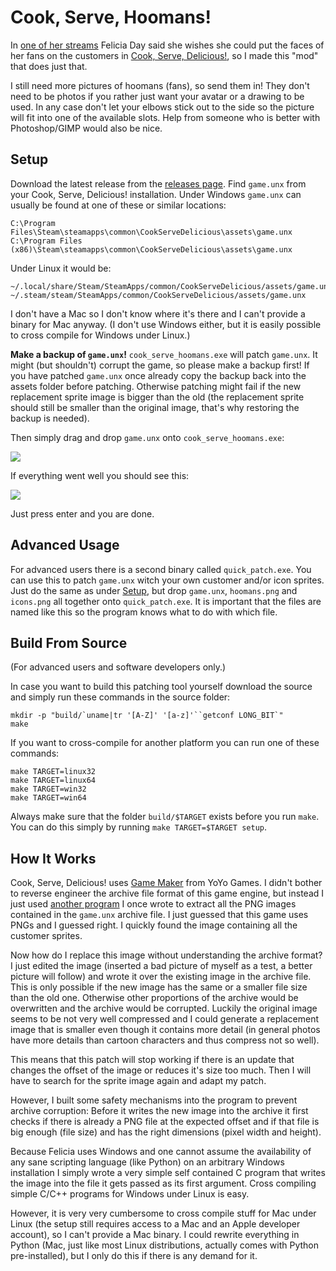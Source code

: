 Cook, Serve, Hoomans!
=====================

In [one of her streams](http://www.twitch.tv/feliciaday/v/4517425?t=02h19m22s)
Felicia Day said she wishes she could put the faces of her fans on the customers
in [Cook, Serve, Delicious!](http://store.steampowered.com/app/247020/), so I
made this "mod" that does just that.

I still need more pictures of hoomans (fans), so send them in! They don't need
to be photos if you rather just want your avatar or a drawing to be used. In any
case don't let your elbows stick out to the side so the picture will fit into
one of the available slots. Help from someone who is better with Photoshop/GIMP
would also be nice.

Setup
-----

Download the latest release from the
[releases page](https://github.com/panzi/cook-serve-hoomans/releases). Find
`game.unx` from your Cook, Serve, Delicious! installation. Under Windows
`game.unx` can usually be found at one of these or similar locations:

```
C:\Program Files\Steam\steamapps\common\CookServeDelicious\assets\game.unx
C:\Program Files (x86)\Steam\steamapps\common\CookServeDelicious\assets\game.unx
```

Under Linux it would be:

```
~/.local/share/Steam/SteamApps/common/CookServeDelicious/assets/game.unx
~/.steam/steam/SteamApps/common/CookServeDelicious/assets/game.unx
```

I don't have a Mac so I don't know where it's there and I can't provide a binary
for Mac anyway. (I don't use Windows either, but it is easily possible to cross
compile for Windows under Linux.)

**Make a backup of `game.unx`!** `cook_serve_hoomans.exe` will patch `game.unx`.
It might (but shouldn't) corrupt the game, so please make a backup first! If
you have patched `game.unx` once already copy the backup back into the assets
folder before patching. Otherwise patching might fail if the new replacement
sprite image is bigger than the old (the replacement sprite should still be
smaller than the original image, that's why restoring the backup is needed).

Then simply drag and drop `game.unx` onto `cook_serve_hoomans.exe`:

![](http://i.imgur.com/6FMEtPd.png)

If everything went well you should see this:

![](http://i.imgur.com/KJ1bFIg.png)

Just press enter and you are done.

Advanced Usage
--------------

For advanced users there is a second binary called `quick_patch.exe`. You can
use this to patch `game.unx` witch your own customer and/or icon sprites. Just
do the same as under [Setup](#setup), but drop `game.unx`, `hoomans.png` and
`icons.png` all together onto `quick_patch.exe`. It is important that the files
are named like this so the program knows what to do with which file.

Build From Source
-----------------

(For advanced users and software developers only.)

In case you want to build this patching tool yourself download the source and
simply run these commands in the source folder:

```
mkdir -p "build/`uname|tr '[A-Z]' '[a-z]'``getconf LONG_BIT`"
make
```

If you want to cross-compile for another platform you can run one of these
commands:

```
make TARGET=linux32
make TARGET=linux64
make TARGET=win32
make TARGET=win64
```

Always make sure that the folder `build/$TARGET` exists before you run `make`.
You can do this simply by running `make TARGET=$TARGET setup`.

How It Works
------------

Cook, Serve, Delicious! uses [Game Maker](http://www.yoyogames.com/studio) from
YoYo Games. I didn't bother to reverse engineer the archive file format of this
game engine, but instead I just used [another program](https://github.com/panzi/mediaextract)
I once wrote to extract all the PNG images contained in the `game.unx` archive
file. I just guessed that this game uses PNGs and I guessed right. I quickly
found the image containing all the customer sprites.

Now how do I replace this image without understanding the archive format? I just
edited the image (inserted a bad picture of myself as a test, a better picture
will follow) and wrote it over the existing image in the archive file. This is
only possible if the new image has the same or a smaller file size than the old
one. Otherwise other proportions of the archive would be overwritten and the
archive would be corrupted. Luckily the original image seems to be not very well
compressed and I could generate a replacement image that is smaller even though
it contains more detail (in general photos have more details than cartoon
characters and thus compress not so well).

This means that this patch will stop working if there is an update that changes
the offset of the image or reduces it's size too much. Then I will have to
search for the sprite image again and adapt my patch.

However, I built some safety mechanisms into the program to prevent archive
corruption: Before it writes the new image into the archive it first checks if
there is already a PNG file at the expected offset and if that file is big
enough (file size) and has the right dimensions (pixel width and height).

Because Felicia uses Windows and one cannot assume the availability of any sane
scripting language (like Python) on an arbitrary Windows installation I simply
wrote a very simple self contained C program that writes the image into the
file it gets passed as its first argument. Cross compiling simple C/C++ programs
for Windows under Linux is easy.

However, it is very very cumbersome to cross compile stuff for Mac under Linux
(the setup still requires access to a Mac and an Apple developer account), so I
can't provide a Mac binary. I could rewrite everything in Python (Mac, just like
most Linux distributions, actually comes with Python pre-installed), but I only
do this if there is any demand for it.
